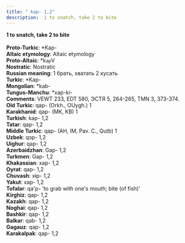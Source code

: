 ```yaml
---
title: " kap- 1,2"
description:  1 to snatch, take 2 to bite
---
```

<strong> 1 to snatch, take 2 to bite</strong><br><br>
<strong>Proto-Turkic</strong>:  *Kap-<br>
<strong>Altaic etymology</strong>:  Altaic etymology<br>
<strong> Proto-Altaic</strong>:  *k`ap`V<br>
<strong>Nostratic</strong>:  Nostratic<br>
<strong>Russian meaning</strong>:  1 брать, хватать 2 кусать<br>
<strong>Turkic</strong>:  *Kap-<br>
<strong>Mongolian</strong>:  *kab-<br>
<strong>Tungus-Manchu</strong>:  *xap-ki-<br>
<strong>Comments</strong>:  VEWT 233, EDT 580, ЭСТЯ 5, 264-265, TMN 3, 373-374.<br>
<strong>Old Turkic</strong>:  qap- (Orkh., OUygh.) 1<br>
<strong>Karakhanid</strong>:  qap- (MK, KB) 1<br>
<strong>Turkish</strong>:  kap- 1,2<br>
<strong>Tatar</strong>:  qap- 1,2<br>
<strong>Middle Turkic</strong>:  qap- (AH, IM, Pav. C., Qutb) 1<br>
<strong>Uzbek</strong>:  qɔp- 1,2<br>
<strong>Uighur</strong>:  qap- 1,2<br>
<strong>Azerbaidzhan</strong>:  Gap- 1,2<br>
<strong>Turkmen</strong>:  Gap- 1,2<br>
<strong>Khakassian</strong>:  xap- 1,2<br>
<strong>Oyrat</strong>:  qap- 1,2<br>
<strong>Chuvash</strong>:  xɨp- 1,2<br>
<strong>Yakut</strong>:  xap- 1,2<br>
<strong>Tofalar</strong>:  qa'p- 'to grab with one's mouth; bite (of fish)'<br>
<strong>Kirghiz</strong>:  qap- 1,2<br>
<strong>Kazakh</strong>:  qap- 1,2<br>
<strong>Noghai</strong>:  qap- 1,2<br>
<strong>Bashkir</strong>:  qap- 1,2<br>
<strong>Balkar</strong>:  qab- 1,2<br>
<strong>Gagauz</strong>:  qap- 1,2<br>
<strong>Karakalpak</strong>:  qap- 1,2<br>



